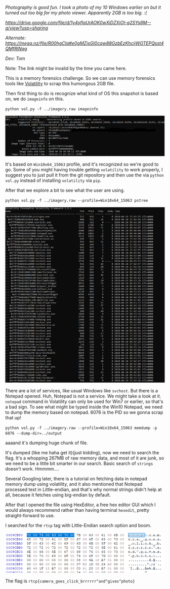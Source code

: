 _Photography is good fun. I took a photo of my 10 Windows earlier on but it turned out too big for my photo viewer. Apparently 2GB is too big. :(_

_https://drive.google.com/file/d/1y4sfIaUrAOK0wXiDZXiOI-q2SYs6M--g/view?usp=sharing_

_Alternate: https://mega.nz/file/R00hgCIa#e0gMZjsGI0cqw88GzbEzKhcijWGTEPQsst4QMfRlNqg_

_Dev: Tom_

Note: The link might be invalid by the time you came here.

This is a memory forensics challenge. So we can use memory forensics tools like [Volatility](https://github.com/volatilityfoundation/volatility) to scrap this humongous 2GB file.

Then first thing to do is recognize what kind of OS this snapshot is based on, we do `imageinfo` on this.

`python vol.py -f ../imagery.raw imageinfo`

![imageinfo](https://github.com/spitfirerxf/Houseplant-CTF-2020/blob/master/imagery/imageinfo.png?raw=true)

It's based on `Win10x64_15063` profile, and it's recognized so we're good to go. Some of you might having trouble getting `volatility` to work properly, I suggest you to just pull it from the git repository and then use the via `python vol.py` instead of installing `volatility` via `pip`.

After that we explore a bit to see what the user are using.

`python vol.py -f ../imagery.raw --profile=Win10x64_15063 pstree`

![pstree](https://github.com/spitfirerxf/Houseplant-CTF-2020/raw/master/imagery/pstree.png)

There are a lot of services, like usual Windows like `svchost`. But there is a Notepad opened. Huh, Notepad is not a service. We might take a look at it. `notepad` command in Volatility can only be used for Win7 or earlier, so that's a bad sign.
To see what might be typed inside the Win10 Notepad, we need to dump the memory based on notepad. 6076 is the PID so we gonna scrap that up!

`python vol.py -f ../imagery.raw --profile=Win10x64_15063 memdump -p 6076 --dump-dir=../output`

aaaand it's dumping huge chunk of file.

It's dumped (like me haha get it)(just kidding), now we need to search the flag. It's a whopping 267MB of raw memory data, and most of it are junk, so we need to be a little bit smarter in our search. Basic search of `strings` doesn't work. Hmmmm....

Several Googling later, there is a tutorial on fetching data in notepad memory dump using volatility, and it also mentioned that Notepad processed text in Little-endian, and that's why normal strings didn't help at all, because it fetches using big-endian by default.

After that I opened the file using HexEditor, a free hex editor GUI which I would always recommend rather than having terminal `hexedit`, pretty straight-forward to use.

I searched for the `rtcp` tag with Little-Endian search option and boom.

![searchresult](https://github.com/spitfirerxf/Houseplant-CTF-2020/raw/master/imagery/flag.png)

The flag is
`rtcp{camera_goes_click_brrrrrr^and^gives^photo}`
